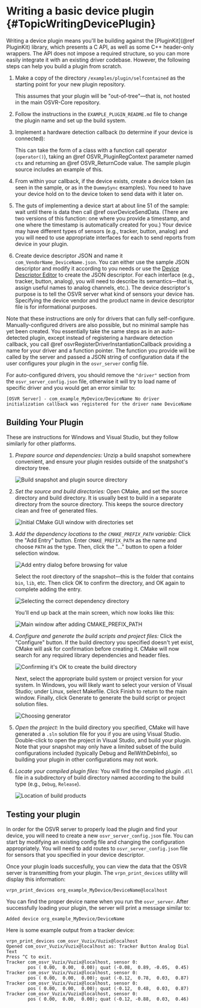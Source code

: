 # Writing a basic device plugin              {#TopicWritingDevicePlugin}

Writing a device plugin means you'll be building against the [PluginKit](@ref PluginKit) library, which presents a C API, as well as some C++ header-only wrappers. The API does not impose a required structure, so you can more easily integrate it with an existing driver codebase. However, the following steps can help you build a plugin from scratch.

1. Make a copy of the directory `/examples/plugin/selfcontained` as the starting point for your new plugin repository.

   This assumes that your plugin will be "out-of-tree"—that is, not hosted in the main OSVR-Core repository.

2. Follow the instructions in the `EXAMPLE_PLUGIN_README.md` file to change the plugin name and set up the build system.

3. Implement a hardware detection callback (to determine if your device is connected):

   This can take the form of a class with a function call operator (`operator()`), taking an @ref OSVR_PluginRegContext parameter named `ctx` and returning an @ref OSVR_ReturnCode value. The sample plugin source includes an example of this.

4. From within your callback, if the device exists, create a device token (as seen in the sample, or as in the `DummySync` examples). You need to have your device hold on to the device token to send data with it later on.

5. The guts of implementing a device start at about line 51 of the sample: wait until there is data then call @ref osvrDeviceSendData. (There are two versions of this function: one where you provide a timestamp, and one where the timestamp is automatically created for you.) Your device may have different types of sensors (e.g., tracker, button, analog) and you will need to use appropriate interfaces for each to send reports from device in your plugin.

6. Create device descriptor JSON and name it `com_VendorName_DeviceName.json`. You can either use the sample JSON descriptor and modify it according to you needs or use the [Device Descriptor Editor](http://opengoggles.org/tools/osvr-json/) to create the JSON descriptor. For each interface (e.g., tracker, button, analog), you will need to describe its semantics—that is, assign useful names to analog channels, etc.). The device descriptor's purpose is to tell the OSVR server what kind of sensors your device has. Specifying the device vendor and the product name in device descriptor file is for informational purposes.

Note that these instructions are only for drivers that can fully self-configure. Manually-configured drivers are also possible, but no minimal sample has yet been created. You essentially take the same steps as in an auto-detected plugin, except instead of registering a hardware detection callback, you call @ref osvrRegisterDriverInstantiationCallback providing a name for your driver and a function pointer. The function you provide will be called by the server and passed a JSON string of configuration data if the user configures your plugin in the `osvr_server` config file.

For auto-configured drivers, you should remove the `"driver"` section from the `osvr_server_config.json` file, otherwise it will try to load name of specific driver and you would get an error similar to:

    [OSVR Server] - com_example_MyDevice/DeviceName No driver initialization callback was registered for the driver name DeviceName

## Building Your Plugin

These are instructions for Windows and Visual Studio, but they follow similarly for other platforms.

1. *Prepare source and dependencies:* Unzip a build snapshot somewhere convenient, and ensure your plugin resides outside of the snatpshot's directory tree.

   ![Build snapshot and plugin source directory](plugin-snapshot-and-plugindir.png)

2. *Set the source and build directories:* Open CMake, and set the source directory and build directory. It is usually best to build in a separate directory from the source directory. This keeps the source directory clean and free of generated files.

   ![Initial CMake GUI window with directories set](plugin-cmake-1-initial.png)

3. *Add the dependency locations to the `CMAKE_PREFIX_PATH` variable:* Click the "Add Entry" button. Enter `CMAKE_PREFIX_PATH` as the name and choose `PATH` as the type. Then, click the "..." button to open a folder selection window.

   ![Add entry dialog before browsing for value](plugin-cmake-2-add-prefix-path.png)

   Select the root directory of the snapshot—this is the folder that contains `bin`, `lib`, etc. Then click OK to confirm the directory, and OK again to complete adding the entry.

   ![Selecting the correct dependency directory](plugin-cmake-3-choose-prefix.png)

   You'll end up back at the main screen, which now looks like this:

   ![Main window after adding CMAKE_PREFIX_PATH](plugin-cmake-4-after-prefix.png)

4. *Configure and generate the build scripts and project files:* Click the "Configure" button. If the build directory you specified doesn't yet exist, CMake will ask for confirmation before creating it. CMake will now search for any required library dependencies and header files.

   ![Confirming it's OK to create the build directory](plugin-cmake-5-create-builddir.png)

   Next, select the appropriate build system or project version for your system. In Windows, you will likely want to select your version of Visual Studio; under Linux, select Makefile. Click Finish to return to the main window. Finally, click Generate to generate the build script or project solution files.

   ![Choosing generator](plugin-cmake-6-choose-generator.png)

5. *Open the project:* In the build directory you specified, CMake will have generated a `.sln` solution file for you if you are using Visual Studio. Double-click to open the project in Visual Studio, and build your plugin. Note that your snapshot may only have a limited subset of the build configurations included (typically Debug and RelWithDebInfo), so building your plugin in other configurations may not work.

6. *Locate your compiled plugin files:* You will find the compiled plugin `.dll` file in a subdirectory of build directory named according to the build type (e.g., `Debug`, `Release`).

   ![Location of build products](plugin-buildproducts.png)


## Testing your plugin

In order for the OSVR server to properly load the plugin and find your device, you will need to create a new `osvr_server_config.json` file. You can start by modifying an existing config file and changing the configuration appropriately. You will need to add routes to `osvr_server_config.json` file for sensors that you specified in your device descriptor.

Once your plugin loads succesfully, you can view the data that the OSVR server is transmitting from your plugin. The `vrpn_print_devices` utility will display this information:


    vrpn_print_devices org_example_MyDevice/DeviceName@localhost

You can find the proper device name when you run the `osvr_server`. After successfully loading your plugin, the server will print a message similar to:

    Added device org_example_MyDevice/DeviceName

Here is some example output from a tracker device:

    vrpn_print_devices com_osvr_Vuzix/Vuzix@localhost
    Opened com_osvr_Vuzix/Vuzix@localhost as: Tracker Button Analog Dial Text
    Press ^C to exit.
    Tracker com_osvr_Vuzix/Vuzix@localhost, sensor 0:
            pos ( 0.00,  0.00,  0.00); quat (-0.08,  0.89, -0.05,  0.45)
    Tracker com_osvr_Vuzix/Vuzix@localhost, sensor 0:
            pos ( 0.00,  0.00,  0.00); quat (-0.12,  0.78,  0.03,  0.87)
    Tracker com_osvr_Vuzix/Vuzix@localhost, sensor 0:
            pos ( 0.00,  0.00,  0.00); quat (-0.12,  0.48,  0.03,  0.87)
    Tracker com_osvr_Vuzix/Vuzix@localhost, sensor 0:
            pos ( 0.00,  0.00,  0.00); quat (-0.12, -0.88,  0.03,  0.46)

